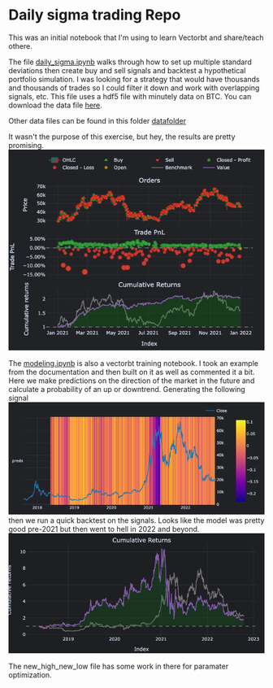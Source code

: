 # Daily sigma trading Repo

This was an initial notebook that I'm using to learn Vectorbt and share/teach othere.

The file [daily_sigma.ipynb](daily_sigma.ipynb) walks through how to set up multiple standard deviations then create buy and sell signals and backtest a hypothetical portfolio simulation. I was looking for a strategy that would have thousands and thousands of trades so I could filter it down and work with overlapping signals, etc.
This file uses a hdf5 file with minutely data on BTC. You can download the data file [here](https://drive.google.com/file/d/1QAHe3B_dfIr-xEmOHjnFLDfSA9vGnoYO/view?usp=drive_link). 

Other data files can be found in this folder [datafolder](https://drive.google.com/drive/u/4/folders/1jKy2DMbBow-J5jTvPutw-j17m7Ss8R3i)

It wasn't the purpose of this exercise, but hey, the results are pretty promising. ![Simulation](images/simulation.png)

The [modeling.ipynb](modeling.ipynb) is also a vectorbt training notebook. I took an example from the documentation and then built on it as well as commented it a bit. Here we make predictions on the direction of the market in the future and calculate a probability of an up or downtrend. Generating the following signal ![heatmap](images/heatmap.png "Heatmap") then we run a quick backtest on the signals. Looks like the model was pretty good pre-2021 but then went to hell in 2022 and beyond. ![Alt text](images/image.png)

The new_high_new_low file has some work in there for paramater optimization. 
